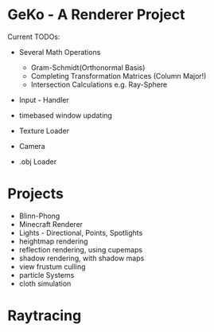# GeKo - A Renderer Project #

Current TODOs:

* Several Math Operations
    * Gram-Schmidt(Orthonormal Basis)
    * Completing Transformation Matrices (Column Major!)
    * Intersection Calculations e.g. Ray-Sphere
  
* Input - Handler
* timebased window updating
* Texture Loader
* Camera 
* .obj Loader

# Projects # 

* Blinn-Phong
* Minecraft Renderer
* Lights - Directional, Points, Spotlights
* heightmap rendering
* reflection rendering, using cupemaps
* shadow rendering, with shadow maps
* view frustum culling
* particle Systems
* cloth simulation

# Raytracing #
